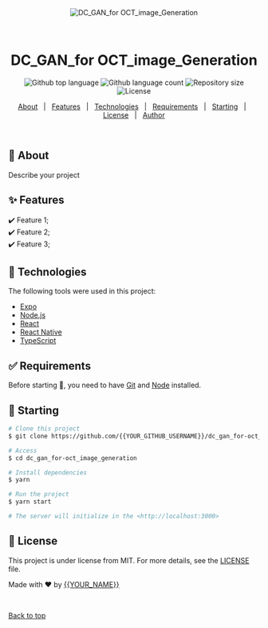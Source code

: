 <div align="center" id="top"> 
  <img src="./.github/app.gif" alt="DC_GAN_for OCT_image_Generation" />

  &#xa0;

  <!-- <a href="https://dc_gan_foroct_image_generation.netlify.app">Demo</a> -->
</div>

<h1 align="center">DC_GAN_for OCT_image_Generation</h1>

<p align="center">
  <img alt="Github top language" src="https://img.shields.io/github/languages/top/{{YOUR_GITHUB_USERNAME}}/dc_gan_for-oct_image_generation?color=56BEB8">

  <img alt="Github language count" src="https://img.shields.io/github/languages/count/{{YOUR_GITHUB_USERNAME}}/dc_gan_for-oct_image_generation?color=56BEB8">

  <img alt="Repository size" src="https://img.shields.io/github/repo-size/{{YOUR_GITHUB_USERNAME}}/dc_gan_for-oct_image_generation?color=56BEB8">

  <img alt="License" src="https://img.shields.io/github/license/{{YOUR_GITHUB_USERNAME}}/dc_gan_for-oct_image_generation?color=56BEB8">

  <!-- <img alt="Github issues" src="https://img.shields.io/github/issues/{{YOUR_GITHUB_USERNAME}}/dc_gan_for-oct_image_generation?color=56BEB8" /> -->

  <!-- <img alt="Github forks" src="https://img.shields.io/github/forks/{{YOUR_GITHUB_USERNAME}}/dc_gan_for-oct_image_generation?color=56BEB8" /> -->

  <!-- <img alt="Github stars" src="https://img.shields.io/github/stars/{{YOUR_GITHUB_USERNAME}}/dc_gan_for-oct_image_generation?color=56BEB8" /> -->
</p>

<!-- Status -->

<!-- <h4 align="center"> 
	🚧  DC_GAN_for OCT_image_Generation 🚀 Under construction...  🚧
</h4> 

<hr> -->

<p align="center">
  <a href="#dart-about">About</a> &#xa0; | &#xa0; 
  <a href="#sparkles-features">Features</a> &#xa0; | &#xa0;
  <a href="#rocket-technologies">Technologies</a> &#xa0; | &#xa0;
  <a href="#white_check_mark-requirements">Requirements</a> &#xa0; | &#xa0;
  <a href="#checkered_flag-starting">Starting</a> &#xa0; | &#xa0;
  <a href="#memo-license">License</a> &#xa0; | &#xa0;
  <a href="https://github.com/{{YOUR_GITHUB_USERNAME}}" target="_blank">Author</a>
</p>

<br>

## :dart: About ##

Describe your project

## :sparkles: Features ##

:heavy_check_mark: Feature 1;\
:heavy_check_mark: Feature 2;\
:heavy_check_mark: Feature 3;

## :rocket: Technologies ##

The following tools were used in this project:

- [Expo](https://expo.io/)
- [Node.js](https://nodejs.org/en/)
- [React](https://pt-br.reactjs.org/)
- [React Native](https://reactnative.dev/)
- [TypeScript](https://www.typescriptlang.org/)

## :white_check_mark: Requirements ##

Before starting :checkered_flag:, you need to have [Git](https://git-scm.com) and [Node](https://nodejs.org/en/) installed.

## :checkered_flag: Starting ##

```bash
# Clone this project
$ git clone https://github.com/{{YOUR_GITHUB_USERNAME}}/dc_gan_for-oct_image_generation

# Access
$ cd dc_gan_for-oct_image_generation

# Install dependencies
$ yarn

# Run the project
$ yarn start

# The server will initialize in the <http://localhost:3000>
```

## :memo: License ##

This project is under license from MIT. For more details, see the [LICENSE](LICENSE.md) file.


Made with :heart: by <a href="https://github.com/{{YOUR_GITHUB_USERNAME}}" target="_blank">{{YOUR_NAME}}</a>

&#xa0;

<a href="#top">Back to top</a>

